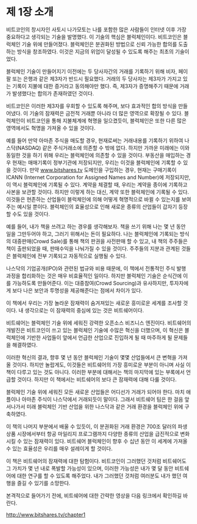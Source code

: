 # 제 1장 소개

비트코인의 창시자인 사토시 나가모토는 나를 포함한 많은 사람들이 인터넷 이후 가장 중요하다고 생각되는 기술을 발명했다. 이 기술의 핵심은 블럭체인이다. 비트코인은 블럭체인 기술 위에 만들어졌다. 블럭체인은 분권화된 방법으로 신뢰 가능한 합의를 도출하는 방식을 창조하였다. 이것은 지금의 위업이 달성될 수 있도록 해주는 최초의 기술이었다.

블럭체인 기술이 만들어지기 이전에는 두 당사자간의 거래를 기록하기 위해 비자, 페이팔 또는 은행과 같은 제3자가 반드시 필요했다. 거래의 두 당사자는 제3자가 가지고 있는 기록이 지불에 대한 증거라고 동의해야만 했다. 즉, 제3자가 증명해주기 때문에 거래가 발생했다는 합의가 존재하였던 것이다.

비트코인은 이러한 제3자를 우회할 수 있도록 해주며, 보다 효과적인 합의 방식을 만들어냈다. 이 기술의 잠재력은 금전적 거래뿐 아니라 더 많은 영역으로 확장될 수 있다. 블럭체인이 비트코인을 통해 지불체계에 혁명을 일으켰듯이, 블럭체인은 또한 다른 많은 영역에서도 혁명을 가져올 수 있을 것이다.

예를 들어 만약 아마존 주식을 매도할 경우, 현재로써는 거래내용를 기록하기 위하여 나스닥(NASDAQ) 같은 주식거래소에 의존할 수 밖에 없다. 하지만 가까운 미래에는 이와 동일한 것을 하기 위해 우리는 블럭체인에 의존할 수 있을 것이다. 부동산을 매입하는 경우 현재는 매매기록이 정부기관에 저장되지만, 우리는 이것을 블럭체인에 기록할 수 있을 것이다. 만약 www.bitshares.tv 도메인을 구입하는 경우, 현재는 구매기록이 ICANN (Internet Corporation for Assigned Names and Number)에 저장되지만, 이 역시 블럭체인에 기록될 수 있다. 계약을 체결할 때, 우리는 계약을 종이에 기록하고 사본을 보관할 것이다. 하지만 이렇게 하는 대신, 계약 또한 블럭체인에 기록될 수 있다. 이것들은 현존하는 산업들이 블럭체인에 의해 어떻게 혁명적으로 바뀔 수 있는지를 보여주는 예시일 뿐이다. 블럭체인의 효율성으로 인해 새로운 종류의 산업들이 갑자기 등장할 수도 있을 것이다.

예를 들어, 내가 책을 쓰려고 하는 경우를 생각해보자. 책을 쓰기 위해 나는 몇 년 동안 일을 그만두어야 하고, 그러기 위해서는 돈이 필요하다. 나는 블럭체인에 기록되는 방식의 대중판매(Crowd Sale)를 통해 책의 판권을 사전판매 할 수 있고, 내 책의 주주들은 책이 출판되었을 때, 판매수익을 나눠가질 수 있을 것이다. 주주들의 지분과 관계된 것들은 블럭체인에 전부 기록되고 자동적으로 실행될 수 있다.

나스닥의 기업공개(IPO)와 관련된 법규와 비용 때문에, 이 책에서 전통적인 주식 발행 과정을 합리화하는 것은 매우 비효율적인 일이다. 하지만 블럭체인 기술은 순식간에 이를 가능하도록 만들어준다. 이는 대중참여(Crowd Sourcing)과 유사하지만, 투자자에게 보다 나은 보안과 투명성을 제공해준다는 점에서 차이가 있다.

이 책에서 우리는 가장 놀라운 잠재력이 숨겨져있는 새로운 흥미로운 세계를 조사할 것이다. 내 생각으로는 이 잠재력의 중심에 있는 것은 비트쉐어이다. 

비트쉐어는 블럭체인 기술 위에 세워진 강력한 오픈소스 비즈니스 엔진이다. 비트쉐어의 개발진은 비트코인이 쓰고 있는 블럭체인 기술에 수많은 혁신을 더했으며, 이 혁신은 블럭체인에 기반한 사업들이 앞에서 언급한 산업으로 진입하게 될 때 마주하게 될 문제들을 해결하였다.

이러한 혁신의 결과, 향후 몇 년 동안 블럭체인 기술이 몇몇 산업들에서 큰 변혁을 가져올 것이다. 하지만 놀랍게도, 이것들은 비트쉐어의 가장 흥미로운 부분이 아니며 사실 이 책이 다루고 있는 것도 아니다. 이러한 부분에 대해서는 책의 마지막에 있는 부록에서 언급할 것이다. 하지만 이 책에서는 비트쉐어의 보다 큰 잠재력에 대해 다룰 것이다.

블럭체인 기술 위에 세워진 모든 새로운 산업들은 어디선가 거래가 되어야 한다. 마치 애플이나 아마존 주식이 나스닥에서 거래되듯이 말이다. 그래서 비트쉐어 팀은 한 걸음 앞서나가서 미래 블럭체인 기반 산업을 위한 나스닥과 같은 거래 환경을 블럭체인 위에 구축하였다.

이 책의 나머지 부분에서 배울 수 있듯이, 이 분권화된 거래 환경은 700조 달러의 파생상품 시장에서부터 항공 마일리지 프로그램까지 다양한 종류의 산업을 급진적으로 변화시킬 수 있는 잠재력이 있다. 비트쉐어 블럭체인이 향후 수 십년 동안 이 세계에 가져올 수 있는 효율성은 우리를 매우 설레이게 할 것이다.

이 책은 비트쉐어의 잠재력에 대한 탐험이다. 비트코인이 그러했던 것처럼 비트쉐어도 그 가치가 몇 년 내로 폭발할 가능성이 있으며, 이러한 가능성은 내가 몇 달 동안 비트쉐어에 대한 연구를 할 수 있도록 해주었다. 내가 그러했던 것처럼 여러분도 내가 했던 여행을 즐길 수 있기를 소망한다.

본격적으로 들어가기 전에, 비트쉐어에 대한 간략한 영상을 다음 링크에서 확인하길 바란다.

http://www.bitshares.tv/chapter1
